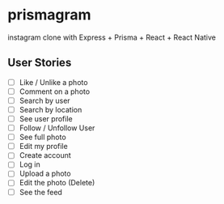 # prismagram

instagram clone with Express + Prisma + React + React Native

## User Stories

- [ ] Like / Unlike a photo
- [ ] Comment on a photo
- [ ] Search by user
- [ ] Search by location
- [ ] See user profile
- [ ] Follow / Unfollow User
- [ ] See full photo
- [ ] Edit my profile
- [ ] Create account
- [ ] Log in
- [ ] Upload a photo
- [ ] Edit the photo (Delete)
- [ ] See the feed
